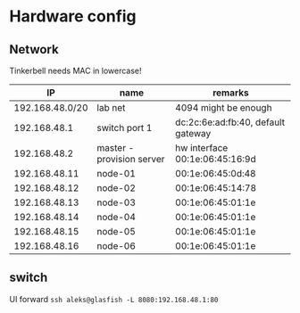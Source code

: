 # Hardware config

## Network 

Tinkerbell needs MAC in lowercase!

| IP              | name                 | remarks               |
| --------------- | ----------------------- | --------------------- |
| 192.168.48.0/20 | lab net                 | 4094 might be enough  |
| 192.168.48.1    | switch port 1           | dc:2c:6e:ad:fb:40, default gateway       |
| 192.168.48.2    | master - provision server   | hw interface 00:1e:06:45:16:9d     |
| 192.168.48.11   | node-01                 | 00:1e:06:45:0d:48     | 
| 192.168.48.12   | node-02                 | 00:1e:06:45:14:78     | 
| 192.168.48.13   | node-03                 | 00:1e:06:45:01:1e     | 
| 192.168.48.14   | node-04                 | 00:1e:06:45:01:1e     | 
| 192.168.48.15   | node-05                 | 00:1e:06:45:01:1e     | 
| 192.168.48.16   | node-06                 | 00:1e:06:45:01:1e     | 

## switch

UI forward `ssh aleks@glasfish -L 8080:192.168.48.1:80`


